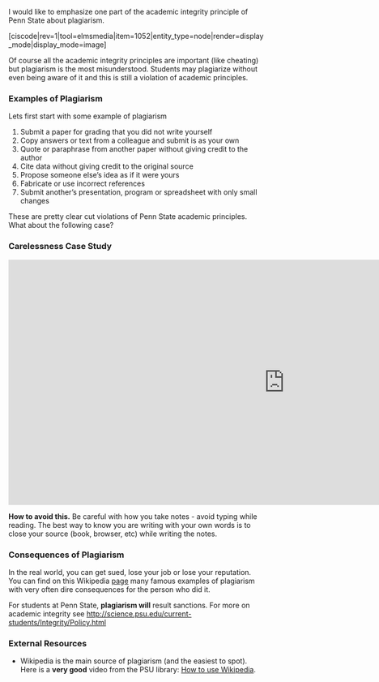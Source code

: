 I would like to emphasize one part of the academic integrity principle of Penn State about plagiarism. 

[ciscode|rev=1|tool=elmsmedia|item=1052|entity_type=node|render=display_mode|display_mode=image]

Of course all the academic integrity principles are important (like cheating) but plagiarism is the most misunderstood. Students may plagiarize without even being aware of it and this is still a violation of academic principles.

### Examples of Plagiarism

Lets first start with some example of plagiarism

1. Submit a paper for grading that you did not write yourself
2. Copy answers or text from a colleague and submit is as your own
3. Quote or paraphrase from another paper without giving credit to the author
4. Cite data without giving credit to the original source
5. Propose someone else’s idea as if it were yours
6. Fabricate or use incorrect references
7. Submit another’s presentation, program or spreadsheet with only small changes

These are pretty clear cut violations of Penn State academic principles. What about the following case?

### Carelessness Case Study

<iframe src="https://h5p.org/h5p/embed/74906" width="1090" height="484" frameborder="0" allowfullscreen="allowfullscreen"></iframe><script src="https://h5p.org/sites/all/modules/h5p/library/js/h5p-resizer.js" charset="UTF-8"></script>
 
**How to avoid this.** Be careful with how you take notes - avoid typing while reading. The best way to know you are writing with your own words is to close your source (book, browser, etc) while writing the notes. 

### Consequences of Plagiarism

In the real world, you can get sued, lose your job or lose your reputation. You can find on this Wikipedia [page](http://en.wikipedia.org/wiki/List_of_plagiarism_incidents) many famous examples of plagiarism with very often dire consequences for the person who did it.

For students at Penn State, **plagiarism will** result sanctions. For more on academic integrity see http://science.psu.edu/current-students/Integrity/Policy.html 

### External Resources

- Wikipedia is the main source of plagiarism (and the easiest to spot). Here is a **very good** video from the PSU library: [How to use Wikipedia](https://libraries.psu.edu/how-use-wikipedia-tutorial).